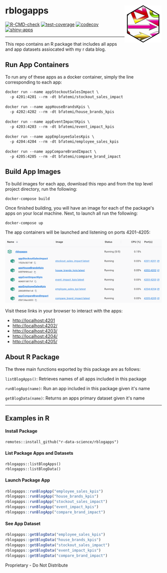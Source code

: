 # rblogapps <img src="man/figures/logo.png" align="right" height="120"/>

<!-- badges: start -->

[![R-CMD-check](https://github.com/r-data-science/rblogapps/actions/workflows/R-CMD-check.yaml/badge.svg?branch=main)](https://github.com/r-data-science/rblogapps/actions/workflows/R-CMD-check.yaml)
[![test-coverage](https://github.com/r-data-science/rblogapps/actions/workflows/test-coverage.yaml/badge.svg?branch=main)](https://github.com/r-data-science/rblogapps/actions/workflows/test-coverage.yaml)
[![codecov](https://codecov.io/gh/r-data-science/rnnblogapps/graph/badge.svg?token=4gg0ETS2w5)](https://codecov.io/gh/r-data-science/rblogapps)
[![shiny-apps](https://github.com/r-data-science/rblogapps/actions/workflows/shiny-apps.yaml/badge.svg?branch=main)](https://github.com/r-data-science/rblogapps/actions/workflows/shiny-apps.yaml)

<!-- badges: end -->

------------------------------------------------------------------------

This repo contains an R package that includes all apps and app datasets
assiocated with my r data blog.

## Run App Containers

To run any of these apps as a docker container, simply the line
corresponding to each app:

```{bash}
docker run --name appStockoutSalesImpact \
  -p 4201:4201 --rm -dt bfatemi/stockout_sales_impact

docker run --name appHouseBrandsKpis \
  -p 4202:4202 --rm -dt bfatemi/house_brands_kpis

docker run --name appEventImpactKpis \
  -p 4203:4203 --rm -dt bfatemi/event_impact_kpis

docker run --name appEmployeeSalesKpis \
  -p 4204:4204 --rm -dt bfatemi/employee_sales_kpis

docker run --name appCompareBrandImpact \
  -p 4205:4205 --rm -dt bfatemi/compare_brand_impact
```

## Build App Images

To build images for each app, download this repo and from the top level
project directory, run the following:

```{bash}
docker-compose build
```

Once finished building, you will have an image for each of the package's
apps on your local machine. Next, to launch all run the following:

```{bash}
docker-compose up
```

The app containers will be launched and listening on ports 4201-4205:

![](inst/www/images/clipboard-3822203024.png)

Visit these links in your browser to interact with the apps:

-   [http://localhost:4201](http://localhost:4201/)
-   [http://localhost:4202/](http://localhost:4201/)
-   [http://localhost:4203/](http://localhost:4201/)
-   [http://localhost:4204/](http://localhost:4201/)
-   [http://localhost:4205/](http://localhost:4201/)

## About R Package

The three main functions exported by this package are as follows:

`listBlogApps()`: Retrieves names of all apps included in this package

`runBlogApp(name)`: Run an app included in this package given it's name

`getBlogData(name)`: Returns an apps primary dataset given it's name

------------------------------------------------------------------------

## Examples in R

#### Install Package

```         
remotes::install_github("r-data-science/rblogapps")
```

#### List Package Apps and Datasets

```         
rblogapps::listBlogApps()
rblogapps::listBlogData()
```

#### Launch Package App

``` r
rblogapps::runBlogApp("employee_sales_kpis")
rblogapps::runBlogApp("house_brands_kpis")
rblogapps::runBlogApp("stockout_sales_impact")
rblogapps::runBlogApp("event_impact_kpis")
rblogapps::runBlogApp("compare_brand_impact")
```

#### See App Dataset

``` r
rblogapps::getBlogData("employee_sales_kpis")
rblogapps::getBlogData("house_brands_kpis")
rblogapps::getBlogData("stockout_sales_impact")
rblogapps::getBlogData("event_impact_kpis")
rblogapps::getBlogData("compare_brand_impact")
```

Proprietary - Do Not Distribute
